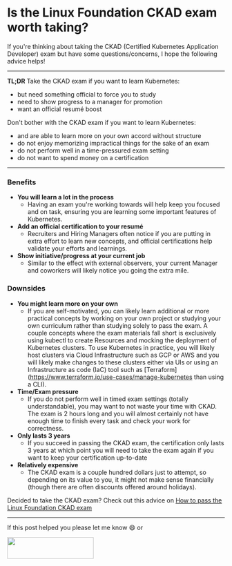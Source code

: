# Is the Linux Foundation CKAD exam worth taking?
If you're thinking about taking the CKAD (Certified Kubernetes Application Developer) exam but have some questions/concerns, I hope the following advice helps!
_________________
**TL;DR**
Take the CKAD exam if you want to learn Kubernetes:
- but need something official to force you to study
- need to show progress to a manager for promotion
- want an official resumé boost

Don't bother with the CKAD exam if you want to learn Kubernetes:
- and are able to learn more on your own accord without structure
- do not enjoy memorizing impractical things for the sake of an exam
- do not perform well in a time-pressured exam setting
- do not want to spend money on a certification
_________________
### Benefits
- **You will learn a lot in the process**
  - Having an exam you're working towards will help keep you focused and on task, ensuring you are learning some important features of Kubernetes.
- **Add an official certification to your resumé**
  - Recruiters and Hiring Managers often notice if you are putting in extra effort to learn new concepts, and official certifications help validate your efforts and learnings.
- **Show initiative/progress at your current job**
  - Similar to the effect with external observers, your current Manager and coworkers will likely notice you going the extra mile.

### Downsides
- **You might learn more on your own**
  - If you are self-motivated, you can likely learn additional or more practical concepts by working on your own project or studying your own curriculum rather than studying solely to pass the exam. A couple concepts where the exam materials fall short is exclusively using kubectl to create Resources and mocking the deployment of Kubernetes clusters. To use Kubernetes in practice, you will likely host clusters via Cloud Infrastructure such as GCP or AWS and you will likely make changes to these clusters either via UIs or using an Infrastructure as code (IaC) tool such as [Terraform](https://www.terraform.io/use-cases/manage-kubernetes than using a CLI).
- **Time/Exam pressure**
  - If you do not perform well in timed exam settings (totally understandable), you may want to not waste your time with CKAD. The exam is 2 hours long and you will almost certainly not have enough time to finish every task and check your work for correctness.
- **Only lasts 3 years**
  - If you succeed in passing the CKAD exam, the certification only lasts 3 years at which point you will need to take the exam again if you want to keep your certification up-to-date
- **Relatively expensive**
  - The CKAD exam is a couple hundred dollars just to attempt, so depending on its value to you, it might not make sense financially (though there are often discounts offered around holidays).

Decided to take the CKAD exam? Check out this advice on [How to pass the Linux Foundation CKAD exam](https://github.com/SWE-SUCCESS/SWE-SUCCESS/blob/main/CKAD/how_to_pass_ckad.md)
_________________
If this post helped you please let me know :smile: or
[<div><img src="https://user-images.githubusercontent.com/108257462/179425081-177b3f47-fe38-4bd3-86db-a0b6169deb23.png" width="200" height="50"></div>](https://www.buymeacoffee.com/cmliotta)
